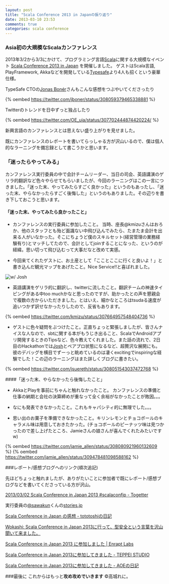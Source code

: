 ```yaml
---
layout: post
title: "Scala Conference 2013 in Japanの振り返り"
date: 2013-03-10 23:53
comments: true
categories: scala conference
---
```


### Asia初の大規模なScalaカンファレンス
2013年3/2から3/3にかけて、プログラミング言語[Scala](http://ja.wikipedia.org/wiki/Scala)に関する大規模なイベント [Scala Conference 2013 in Japan](http://www.scalaconf.jp/) を開催しました。
ゲストはScala言語, PlayFramework, Akkaなどを開発している[Typesafe](http://typesafe.com/)より4人も招くという豪華仕様。

TypeSafe CTOの[Jonas Bonér](https://twitter.com/jboner)さんもこんな感想をつぶやいてくださったり

{% oembed https://twitter.com/jboner/status/308059379465338881 %}

Twitterのトレンドを日中ずっと独占したり

{% oembed https://twitter.com/OE_uia/status/307702444874420224/ %}

新興言語のカンファレンスとは思えない盛り上がりを見せました。

既にカンファレンスのレポートを書いてらっしゃる方が沢山いるので、僕は個人的なラーニングを備忘録として書こうかと思います。

<!-- more -->

### 「迷ったらやってみる」
カンファレンス実行委員の中で会計チームリーダー、当日の司会、英語講演のゲリラ的翻訳など色々やらせてもらいましたが、今回のラーニングはこの一言につきました。「迷った末、やってみたらすごく良かった」というのもあったし、「迷った末、やらなかったらすごく後悔した」というのもありました。その辺りを書き下しておこうと思います。


#### 「迷った末、やってみたら良かったこと」
* カンファレンスの実行委員に参加したこと。 当時、座長@kmizuさんはおろか、他のスタッフとも殆ど面識ない中飛び込んでみたら、たまたま会計を出来る人がいなかった。そこにちょうど僕のスキルセット(経営管理の業務経験有り)とマッチしてたので、会計としてjoinすることになった、というのが経緯。思い切って飛び込むって大事だなと改めて実感。
	 
* 今回来てくれたゲストに、お土産として「こことここに行くと良いよ！」と書き込んだ観光マップをあげたこと。Nice Service!!と喜ばれました。

![w/ Josh](https://fbcdn-sphotos-d-a.akamaihd.net/hphotos-ak-prn1/s320x320/525192_10200417515034085_419545240_n.jpg)

* 英語講演をゲリラ的に翻訳し、twitterに流したこと。翻訳チームの神速タイピングがある中too muchかなと思ったのですが、助かったとの声を懇親会で複数の方からいただきました。とはいえ、細かなところはtsudaる速度が追いつかず訳せなかったりしたので、反省もあります。

{% oembed https://twitter.com/kmizu/status/307664957548404736 %}

* ゲストに色々疑問をぶつけたこと。正直ちょっと緊張しましたが、皆さんナイスな人なので、sbtに関する本がもうじき出ること、ScalaでAndroidアプリ開発するときのTipsなど、色々教えてくれました。また話の流れで、2日目のHackathonでは[Josh](https://twitter.com/jsuereth)とペアプロ状態になるなど、超贅沢な展開にも。彼のデバッグを横目でずーっと眺めているのは凄くexcitingでinspiringな経験でした！この辺のラーニングはまた詳しくブログに書きたい。

{% oembed https://twitter.com/jsuereth/status/308051543037472768 %}

####「迷った末、やらなかったら後悔したこと」
* AkkaとPlayを事前にちゃんと触れなかったこと。
カンファレンスの準備と仕事の納期と会社の決算締めが重なって全く余裕がなかったことが敗因。。。

* なにも発表できなかったこと。これもキャパシティ的に無理でした。。。

* 思い出のお菓子を準備できなかったこと。キリンレモンとチョコボールのキャラメル味は用意しておきたかった。(チョコボールのピーナッツ味は見つかったので差し上げたところ、Jamieさんの娘さんが喜んでくれたみたいですw)

{% oembed https://twitter.com/jamie_allen/status/308080921960132609 %}
{% oembed https://twitter.com/jamie_allen/status/309478481098588162 %}


###レポート/感想ブログへのリンク(順次追記)

先ほどちょっと触れましたが、ありがたいことに参加者で既にレポート/感想ブログなどを書いてくださっている方が沢山。

[2013/03/02 Scala Conference in Japan 2013 #scalaconfjp - Togetter](http://togetter.com/li/464683)

実行委員の[@sawakun](https://twitter.com/sawakun/)くんの[stories.jp](http://storys.jp/yohei.sawayama/story/Scala%20Conference%20in%20Japan%202013%E3%81%AE%E8%A3%8F%E5%81%B4)

[Scala Conference in Japan の感想 - tototoshiの日記](http://d.hatena.ne.jp/tototoshi/20130305/1362488819)

[Wokashi: Scala Conference in Japan 2013に行って、型安全という言葉を沢山聞いて来ました。](http://mironal-memo.blogspot.jp/2013/03/scala-conference-in-japan-2013.html)

[Scala Conference in Japan 2013 に参加しました | Enrapt Labs](http://labs.enrapt.jp/2013/03/scala-conference-in-japan-2013.html?spref=tw)

[Scala Conference in Japan 2013に参加してきました - TEPPEI STUDIO](http://teppei.hateblo.jp/entry/2013/03/09/165000)

[Scala Conference in Japan 2013に参加してきました - AOEの日記](http://d.hatena.ne.jp/aoe-tk/20130310/1362909741)

###最後に
これからはもっと**攻め攻めでいきます** ©高城れに。